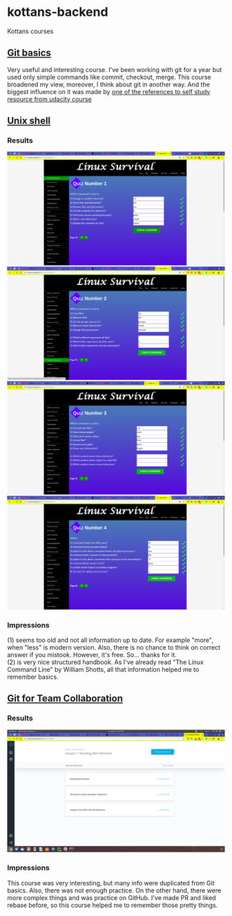 # kottans-backend
Kottans courses

## [Git basics](https://github.com/kottans/backend/blob/master/tasks/git-intro.md)
Very useful and interesting course. I've been working with git for a year but used only simple commands like commit, checkout, merge. This course broadened my view, moreover, I think about git in another way. And the biggest influence on it was made by [one of the references to self study resource from udacity course](https://learngitbranching.js.org/)

## [Unix shell](https://github.com/kottans/backend/blob/master/tasks/unix-shell.md)
### Results
![Quiz1](task_unix_shell/quiz1.png)
![Quiz2](task_unix_shell/quiz2.png)
![Quiz3](task_unix_shell/quiz3.png)
![Quiz4](task_unix_shell/quiz4.png)
### Impressions
(1) seems too old and not all information up to date. For example "more", when "less" is modern version. 
Also, there is no chance to think on correct answer if you mistook. However, it's free. So... thanks for it.  
(2) is very nice structured handbook. As I've already read "The Linux Command Line" by William Shotts, all that information
helped me to remember basics.

## [Git for Team Collaboration](https://github.com/kottans/backend/blob/master/tasks/git-collaboration.md)
### Results
![Result](task_git_collaboration/result.png)
### Impressions
This course was very interesting, but many info were duplicated from Git basics. Also, there was not enough practice. 
On the other hand, there were more complex things and was practice on GitHub. I've made PR and liked rebase before, so this course helped me to remember those pretty things.